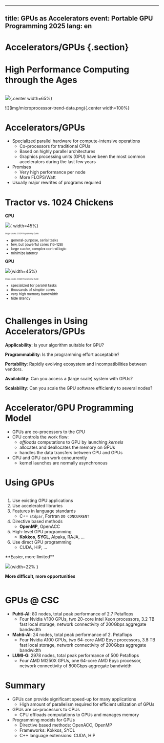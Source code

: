 <!--
SPDX-FileCopyrightText: 2024 CSC - IT Center for Science Ltd. <www.csc.fi>

SPDX-License-Identifier: CC-BY-4.0
-->

---
title: GPUs as Accelerators
event: Portable GPU Programming 2025
lang:  en
---

# Accelerators/GPUs {.section}

# High Performance Computing through the Ages

<div class="column">

![](img/top_500.png){.center width=65%}
</div>

<div class="column"> 
![](img/microprocessor-trend-data.png){.center width=100%}
</div>


# Accelerators/GPUs

- Specialized parallel hardware for compute-intensive operations
    - Co-processors for traditional CPUs
    - Based on highly parallel architectures
    - Graphics processing units (GPU) have been the most common
      accelerators during the last few years
- Promises
    - Very high performance per node
    - More FLOPS/Watt
- Usually major rewrites of programs required



#  Tractor vs. 1024 Chickens

<!-- ![<span style=" font-size:0.5em;">*Image credits: CUDA Programming Guide*</span> ](img/CPU-vs-GPU.jpg){.center width=45%} -->

<div class="column" style="width:49%;">
  <strong>CPU</strong>

  ![](img/CPU.jpg){ width=45%} 
  <div style="font-size:0.4em;">
    <em>Image credits: CUDA Programming Guide</em>
  </div>
  <ul style="font-size:0.8em;">
    <li>general-purpose, serial tasks</li>
    <li>few, but powerful cores (16–128)</li>
    <li>large cache, complex control logic</li>
    <li>minimize latency</li>
  </ul>
</div>

<div class="column" style="width:49%;">
  <strong>GPU</strong>
    
  ![](img/GPU.jpg){width=45%}
  <div style="font-size:0.4em;">
    <em>Image credits: CUDA Programming Guide</em>
  </div>
  <ul style="font-size:0.8em;">
    <li>specialized for parallel tasks</li>
    <li>thousands of simpler cores</li>
    <li>very high memory bandwidth</li>
    <li>hide latency</li>
  </ul>
</div>

# Challenges in Using Accelerators/GPUs

**Applicability**: Is your algorithm suitable for GPU?

**Programmability**: Is the programming effort acceptable?

**Portability**: Rapidly evolving ecosystem and incompatibilities between vendors.

**Availability**: Can you access a (large scale) system with GPUs?

**Scalability**: Can you scale the GPU software efficiently to several nodes?

#  Accelerator/GPU Programming Model

- GPUs are co-processors to the CPU
- CPU controls the work flow:
  - *offloads* computations to GPU by launching *kernels*
  - allocates and deallocates the memory on GPUs
  - handles the data transfers between CPU and GPUs
- CPU and GPU can work concurrently
   - kernel launches are normally asynchronous


# Using GPUs

<div class="column">

1. Use existing GPU applications
2. Use accelerated libraries
3. Features in language standards
    - C++ `stdpar`, Fortran `DO CONCURRENT`
4. Directive based methods
    - **OpenMP**, OpenACC
5. High-level GPU programming
    - **Kokkos**, **SYCL**, Alpaka, RAJA, ...
6. Use direct GPU programming
    - CUDA, HIP, ...
</div>
<div class="column">
**Easier, more limited**

![](img/arrow.png){width=22% }

**More difficult, more opportunities**

</div>



# GPUs @ CSC

- **Puhti-AI**: 80 nodes, total peak performance of 2.7 Petaflops
    - Four Nvidia V100 GPUs, two 20-core Intel Xeon processors, 3.2 TB fast local storage, network connectivity of 200Gbps aggregate bandwidth  
- **Mahti-AI**: 24 nodes, total peak performance of 2. Petaflops
    - Four Nvidia A100 GPUs, two 64-core AMD Epyc processors, 3.8 TB fast local storage,  network connectivity of 200Gbps aggregate bandwidth   
- **LUMI-G**: 2978 nodes, total peak performance of 500 Petaflops
    - Four AMD MI250X GPUs, one 64-core AMD Epyc processor, network connectivity of 800Gbps aggregate bandwidth


# Summary

- GPUs can provide significant speed-up for many applications
    - High amount of parallelism required for efficient utilization of GPUs
- GPUs are co-processors to CPUs
   - CPU offloads computations to GPUs and manages memory
- Programming models for GPUs
    - Directive based methods: OpenACC, OpenMP
    - Frameworks: Kokkos, SYCL
    - C++ language extensions: CUDA, HIP
